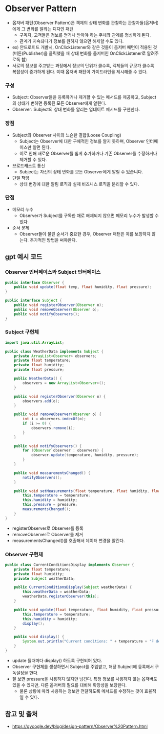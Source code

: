 Observer Pattern
===
- 옵저버 패턴(Observer Pattern)은 객체의 상태 변화를 관찰하는 관찰자들(옵저버)에게 그 변화를 알리는 디자인 패턴
  - 구독자, 고객들은 정보를 얻거나 받아야 하는 주체와 관계를 형성하게 된다. 
  - 관계가 지속되다가 정보를 원하지 않으면 해제할 수도 있다.
- ex) 안드로이드 개발시, OnClickListener와 같은 것들이 옵저버 패턴이 적용된 것 (버튼(Publisher)을 클릭했을 때 상태 변화를 옵저버인 OnClickListener로 알려주로독 함)
- 서로의 정보를 주고받는 과정에서 정보의 단위가 클수록, 객체들의 규모가 클수록 복잡성이 증가하게 된다. 이때 옵저버 패턴이 가이드라인을 제시해줄 수 있다.

### 구성 
- Subject: Observer들을 등록하거나 제거할 수 있는 메서드를 제공하고, Subject의 상태가 변하면 등록된 모든 Observer에게 알린다.
- Observer: Subject의 상태 변화를 알리는 업데이트 메서드를 구현한다.


### 장점
- Subject와 Observer 사이의 느슨한 결합(Loose Coupling)
  - Subject는 Observer에 대한 구체적인 정보를 알지 못하며, Observer 인터페이스만 알면 된다.
  - 이로 인해 새로운 Observer를 쉽게 추가하거나 기존 Observer를 수정하거나 제거할 수 있다.
- 브로드캐스트 통신
  - Subject는 자신의 상태 변화를 모든 Observer에게 알릴 수 있습니다.
- 단일 책임
  - 상태 변경에 대한 알림 로직과 실제 비즈니스 로직을 분리할 수 있다.

### 단점
- 메모리 누수
  - Observer가 Subject를 구독한 채로 해제되지 않으면 메모리 누수가 발생할 수 있다.
- 순서 문제
  - Observer들이 불린 순서가 중요한 경우, Observer 패턴은 이를 보장하지 않는다. 추가적인 방법을 써야한다.

## gpt 예시 코드
### Observer 인터페이스와 Subject 인터페이스

```java
public interface Observer {
    public void update(float temp, float humidity, float pressure);
}

public interface Subject {
    public void registerObserver(Observer o);
    public void removeObserver(Observer o);
    public void notifyObservers();
}
```

### Subject 구현체
```java
import java.util.ArrayList;

public class WeatherData implements Subject {
    private ArrayList<Observer> observers;
    private float temperature;
    private float humidity;
    private float pressure;

    public WeatherData() {
        observers = new ArrayList<Observer>();
    }

    public void registerObserver(Observer o) {
        observers.add(o);
    }

    public void removeObserver(Observer o) {
        int i = observers.indexOf(o);
        if (i >= 0) {
            observers.remove(i);
        }
    }

    public void notifyObservers() {
        for (Observer observer : observers) {
            observer.update(temperature, humidity, pressure);
        }
    }

    public void measurementsChanged() {
        notifyObservers();
    }

    public void setMeasurements(float temperature, float humidity, float pressure) {
        this.temperature = temperature;
        this.humidity = humidity;
        this.pressure = pressure;
        measurementsChanged();
    }
}
```
- registerObserver로 Observer를 등록
- removeObserver로 Observer를 제거
- measurementsChanged()를 호출해서 데이터 변경을 알린다.
### Observer 구현체
```java
public class CurrentConditionsDisplay implements Observer {
    private float temperature;
    private float humidity;
    private Subject weatherData;

    public CurrentConditionsDisplay(Subject weatherData) {
        this.weatherData = weatherData;
        weatherData.registerObserver(this);
    }

    public void update(float temperature, float humidity, float pressure) {
        this.temperature = temperature;
        this.humidity = humidity;
        display();
    }

    public void display() {
        System.out.println("Current conditions: " + temperature + "F degrees and " + humidity + "% humidity");
    }
}

```
- update 될때마다 display() 하도록 구현되어 있다.
- Observer 구현체를 생성하면서 Subject를 주입받고, 해당 Subject에 등록해서 구독설정을 한다.
- 잘 보면 pressure을 사용하지 않지만 넘긴다. 특정 정보를 사용하지 않는 옵저버도 있을 수 있지만, 다른 옵저버의 필요를 대비해 확장성을 보장한다.
  - 물론 상황에 따라 사용하는 정보만 전달하도록 메서드를 수정하는 것이 효율적일 수 있다.

## 참고 및 출처
- https://gyoogle.dev/blog/design-pattern/Observer%20Pattern.html